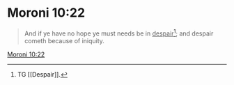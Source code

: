 # Moroni 10:22

> And if ye have no hope ye must needs be in <u>despair</u>[^a]; and despair cometh because of iniquity.

[Moroni 10:22](https://www.churchofjesuschrist.org/study/scriptures/bofm/moro/10?lang=eng&id=p22#p22)


[^a]: TG [[Despair]].
